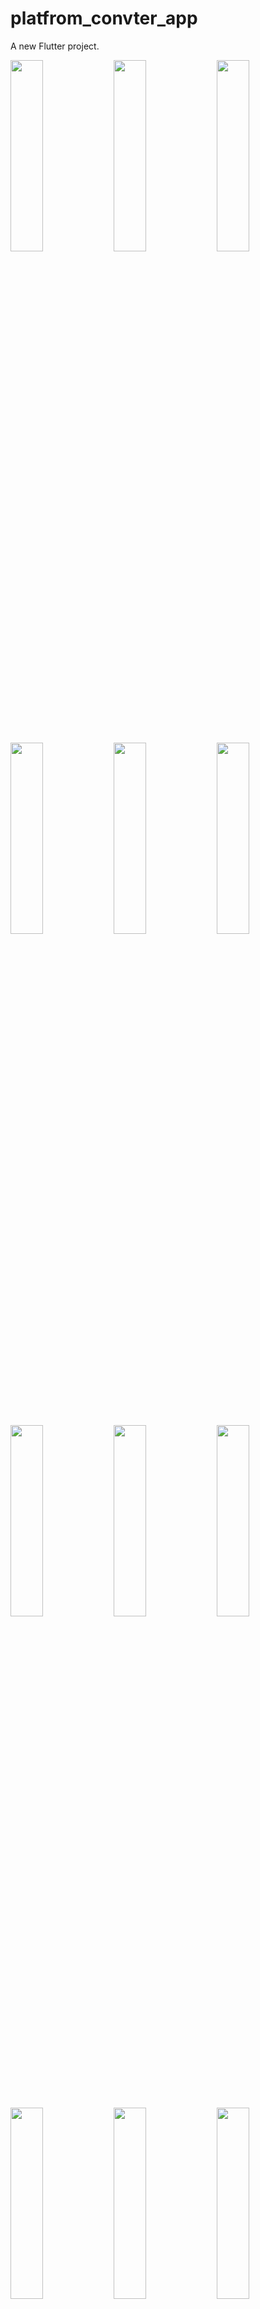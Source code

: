 # platfrom_convter_app

A new Flutter project.

<img src="https://github.com/user-attachments/assets/0ec6ff24-7d89-44b0-a342-917f7cf6cb3a" height=28% width=32%>
<img src="https://github.com/user-attachments/assets/2d52381a-ae18-43e2-bb80-0041e7ae8b9d" height=28% width=32%>
<img src="https://github.com/user-attachments/assets/5e4c80ff-e3f0-4f8a-8de9-3cad1902054d" height=28% width=32%>
<img src="https://github.com/user-attachments/assets/d597bac4-8e91-42cb-ab3a-7b21b2c7dfc5" height=28% width=32%>
<img src="https://github.com/user-attachments/assets/106903b6-2756-4c43-84f4-f123ea4a6811" height=28% width=32%>
<img src="https://github.com/user-attachments/assets/141c2a31-27f0-44d2-9ad5-92cad3f8ce5c" height=28% width=32%>
<img src="https://github.com/user-attachments/assets/b25394d6-67bc-4763-b2ee-c1af806808c4" height=28% width=32%>
<img src="https://github.com/user-attachments/assets/1788e3a5-38ad-43c0-9182-54a9c48b20ab" height=28% width=32%>
<img src="https://github.com/user-attachments/assets/8ae24456-0b06-46f5-aacb-a6d341b38d8b" height=28% width=32%>
<img src="https://github.com/user-attachments/assets/f3a2807d-ea97-4c06-bfc9-80edd8a1480f" height=28% width=32%>
<img src="https://github.com/user-attachments/assets/84d1635a-bf5f-40d5-879b-41fcd7408cde" height=28% width=32%>
<img src="https://github.com/user-attachments/assets/8cd07f2b-e1c5-4cc4-8020-eefc2026f8f7" height=28% width=32%>
<img src="https://github.com/user-attachments/assets/857c2754-83cd-46c7-b3c7-363caf3a9d85" height=28% width=32%>


https://github.com/user-attachments/assets/c4f84762-6745-43a6-a12f-42aa031af567

